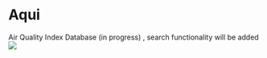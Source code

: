 # Aqui
Air Quality Index Database (in progress) , search functionality will be added
<img src="https://i.imgur.com/rYFxurT.gif">

